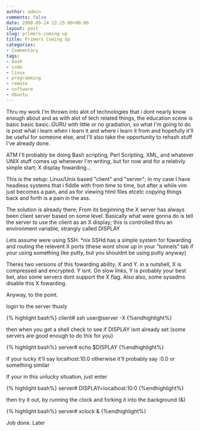 ```yaml
---
author: admin
comments: false
date: 2008-09-24 22:25:00+00:00
layout: post
slug: primers-coming-up
title: Primers Coming Up
categories:
- Commentary
tags:
- bash
- code
- linux
- programming
- remote
- software
- Ubuntu
---
```


Thru my work I'm thrown into alot of technologies that i dont nearly know enough about and as with alot of tech related things, the education scene is basic basic basic..GURU with little or no gradiation, so what I'm going to do is post what i learn when i learn it and where i learn it from and hopefully it'll be useful for someone else, and I'll also take the opportunity to rehash stuff I've already done.

  

ATM I'll probably be doing Bash scripting, Perl Scripting, XML, and whatever UNIX stuff comes up whenever I'm writing, but for now and for a relativly simple start; X display fowarding...

  

This is the setup: Linux/Unix based "client" and "server"; in my case I have headless systems that i fiddle with from time to time, but after a while vim just becomes a pain, and as for viewing html files etcetc copying things back and forth is a pain in the ass.

  

The solution is already there; From its beginning the X server has always been client server based on some level. Basically what were gonna do is tell the server to use the client as an X display; this is controlled thru an environment variable, strangly called DISPLAY

Lets assume were using SSH. \*nix SSHd has a simple system for fowarding and routing the relevent X ports (these wont show up in your "tunnels" tab if your using something like putty, but you shouldnt be using putty anyway)

Theres two versions of this fowarding ability, X and Y. in a nutshell, X is compressed and encrypted. Y isnt. On slow links, Y is probably your best bet, also some servers dont support the X flag. Also also, some sysadms disable this X fowarding.

Anyway, to the point. 

login to the server thusly

{% highlight bash%}
client# ssh user@server -X
{%endhighlight%}

then when you get a shell check to see if DISPLAY isnt already set (some servers are good enough to do this for you)

{% highlight bash%}
server# echo $DISPLAY
{%endhighlight%}

if your lucky it'll say localhost:10.0 otherwise it'll probably say :0.0 or something similar

If your in this unlucky situation, just enter

{% highlight bash%}
server# DISPLAY=localhost:10:0
{%endhighlight%}

then try it out, by running the clock and forking it into the background (&)

{% highlight bash%}
server# xclock &
{%endhighlight%}

Job done. Later

